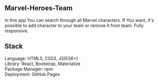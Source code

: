 ## Marvel-Heroes-Team

In this app You can search through all Marvel characters. If You want, it's possible to add character to your team or remove it from team. Fully responsive.

## Stack

Language: HTML5, CSS3, JS(ES6+) <br />
Library: React, Bootstrap, Materialize <br />
Package Manager: npm <br />
Deployment: GitHub Pages


